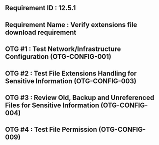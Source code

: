 ## Requirement ID : 12.5.1
## Requirement Name : Verify extensions file download requirement
## OTG #1 : Test Network/Infrastructure Configuration (OTG-CONFIG-001)
## OTG #2 : Test File Extensions Handling for Sensitive Information (OTG-CONFIG-003)
## OTG #3 : Review Old, Backup and Unreferenced Files for Sensitive Information (OTG-CONFIG-004)
## OTG #4 : Test File Permission (OTG-CONFIG-009)
